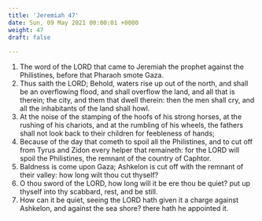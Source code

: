 ```yaml
---
title: 'Jeremiah 47'
date: Sun, 09 May 2021 00:00:01 +0000
weight: 47
draft: false
  
---
```


1. The word of the LORD that came to Jeremiah the prophet against the Philistines, before that Pharaoh smote Gaza.
2. Thus saith the LORD; Behold, waters rise up out of the north, and shall be an overflowing flood, and shall overflow the land, and all that is therein; the city, and them that dwell therein: then the men shall cry, and all the inhabitants of the land shall howl.
3. At the noise of the stamping of the hoofs of his strong horses, at the rushing of his chariots, and at the rumbling of his wheels, the fathers shall not look back to their children for feebleness of hands;
4. Because of the day that cometh to spoil all the Philistines, and to cut off from Tyrus and Zidon every helper that remaineth: for the LORD will spoil the Philistines, the remnant of the country of Caphtor.
5. Baldness is come upon Gaza; Ashkelon is cut off with the remnant of their valley: how long wilt thou cut thyself?
6. O thou sword of the LORD, how long will it be ere thou be quiet? put up thyself into thy scabbard, rest, and be still.
7. How can it be quiet, seeing the LORD hath given it a charge against Ashkelon, and against the sea shore? there hath he appointed it.
